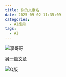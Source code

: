 ```yaml
---
title: 你的文章名
date: 2025-09-02 11:35:09
categories:
  - AI應用
tags:
  - AI
---
```

![享哥哥](https://firebasestorage.googleapis.com/v0/b/es2idea-37425.firebasestorage.app/o/blog.es2idea.com%2F%E7%94%A8%20Claude%20%E7%94%A2%E7%94%9F%20SVG%20%E5%9C%96%E8%A1%A8%EF%BC%8C%E5%AF%A6%E4%BD%9C%E4%BD%A0%E7%9A%84%20AI%20%E5%AF%AB%E6%96%87%20SOP%20%E8%A6%96%E8%A6%BA%E5%8C%96%EF%BC%81%2Fvisualize-ai-writing-sop-with-claude-svg.webp?alt=media&token=fe1270e7-bf00-477e-8048-04401b28f98e)

[另一篇文章](/blog0902/2025/09/02/first/)

![Q版](/images/1.png)
